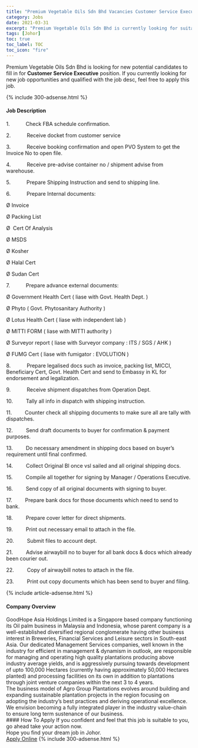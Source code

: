 ```yaml
---
title: "Premium Vegetable Oils Sdn Bhd Vacancies Customer Service Executive" 
category: Jobs 
date: 2021-03-31 
excerpt: "Premium Vegetable Oils Sdn Bhd is currently looking for suitable person to fill in the Customer Service Executive which based in Johor" 
tags: [Johor] 
toc: true 
toc_label: TOC 
toc_icon: "fire" 
--- 
```


<p>Premium Vegetable Oils Sdn Bhd is looking for new potential candidates to fill in for <b>Customer Service Executive</b> position. If you currently looking for new job opportunities and qualified with the job desc, feel free to apply this job.
</p>{% include 300-adsense.html %} 
<div><div><h4>Job Description</h4></div><div><div><span><div><p>1.&#160;&#160;&#160;&#160;&#160;&#160;&#160;&#160;&#160;&#160;&#160;Check FBA schedule confirmation.</p><p>2.&#160;&#160;&#160;&#160;&#160;&#160;&#160;&#160;&#160;&#160;&#160;Receive docket from customer service</p><p>3.&#160;&#160;&#160;&#160;&#160;&#160;&#160;&#160;&#160;&#160;&#160;Receive booking confirmation and open PVO System to get the Invoice No to open file.</p><p>4.&#160;&#160;&#160;&#160;&#160;&#160;&#160;&#160;&#160;&#160;&#160;Receive pre-advise container no / shipment advise from warehouse.</p><p>5.&#160;&#160;&#160;&#160;&#160;&#160;&#160;&#160;&#160;&#160;&#160;Prepare Shipping Instruction and send to shipping line.</p><p>6.&#160;&#160;&#160;&#160;&#160;&#160;&#160;&#160;&#160;&#160;&#160;Prepare Internal documents:</p><p>&#216;&#160;Invoice</p><p>&#216;&#160;Packing List</p><p>&#216;&#160;&#160;Cert Of Analysis</p><p>&#216;&#160;MSDS</p><p>&#216;&#160;Kosher</p><p>&#216;&#160;Halal Cert</p><p>&#216;&#160;Sudan Cert</p><p>7.&#160;&#160;&#160;&#160;&#160;&#160;&#160;&#160;&#160;&#160;&#160;Prepare advance external documents:</p><p>&#216;&#160;Government Health Cert ( liase with Govt. Health Dept. )</p><p>&#216;&#160;Phyto ( Govt. Phytosanitary Authority )</p><p>&#216;&#160;Lotus Health Cert ( liase with independent lab )</p><p>&#216;&#160;MITTI FORM ( liase with MITTI authority )</p><p>&#216;&#160;Surveyor report ( liase with Surveyor company : ITS / SGS / AHK )</p><p>&#216;&#160;FUMG&#160;Cert ( liase with fumigator : EVOLUTION )</p><p>8.&#160;&#160;&#160;&#160;&#160;&#160;&#160;&#160;&#160;&#160;&#160;Prepare legalised docs such as invoice, packing list, MICCI, Beneficiary Cert, Govt. Health Cert and send to Embassy in KL for endorsement and legalization.</p><p>9.&#160;&#160;&#160;&#160;&#160;&#160;&#160;&#160;&#160;&#160;&#160;Receive shipment dispatches from Operation Dept.</p><p>10.&#160;&#160;&#160;&#160;&#160;&#160;&#160;&#160;&#160;Tally all info in dispatch with shipping instruction.</p><p>11.&#160;&#160;&#160;&#160;&#160;&#160;&#160;&#160;&#160;Counter check all shipping documents to make sure all are tally with dispatches.</p><p>12.&#160;&#160;&#160;&#160;&#160;&#160;&#160;&#160;&#160;Send draft documents to buyer for confirmation &amp; payment purposes.</p><p>13.&#160;&#160;&#160;&#160;&#160;&#160;&#160;&#160;&#160;Do necessary amendment in shipping docs based on buyer&#8217;s requirement until final confirmed.</p><p>14.&#160;&#160;&#160;&#160;&#160;&#160;&#160;&#160;&#160;Collect Original Bl once vsl sailed and all original shipping docs.</p><p>15.&#160;&#160;&#160;&#160;&#160;&#160;&#160;&#160;&#160;Compile all together for signing by Manager / Operations Executive.</p><p>16.&#160;&#160;&#160;&#160;&#160;&#160;&#160;&#160;&#160;Send copy of all original documents with signing to buyer.</p><p>17.&#160;&#160;&#160;&#160;&#160;&#160;&#160;&#160;&#160;Prepare bank docs for those documents which need to send to bank.</p><p>18.&#160;&#160;&#160;&#160;&#160;&#160;&#160;&#160;&#160;Prepare cover letter for direct shipments.</p><p>19.&#160;&#160;&#160;&#160;&#160;&#160;&#160;&#160;&#160;Print out necessary email to attach in the file.</p><p>20.&#160;&#160;&#160;&#160;&#160;&#160;&#160;&#160;&#160;Submit files to account dept.</p><p>21.&#160;&#160;&#160;&#160;&#160;&#160;&#160;&#160;&#160;Advise airwaybill no to buyer for all bank docs &amp; docs which already been courier out.</p><p>22.&#160;&#160;&#160;&#160;&#160;&#160;&#160;&#160;&#160;Copy of airwaybill notes to attach in the file.</p><p>23.&#160;&#160;&#160;&#160;&#160;&#160;&#160;&#160;&#160;Print out copy documents which has been send to buyer and filing.</p></div></span></div></div></div> 
{% include article-adsense.html %} 
<div><div><h4>Company Overview</h4></div><div><div><span><div><div>GoodHope Asia Holdings Limited is a Singapore based company functioning its Oil palm business in Malaysia and Indonesia, whose parent company is a well-established diversified regional conglomerate having other business interest in Breweries, Financial Services and Leisure sectors in South-east Asia. Our dedicated Management Services companies, well known in the industry for efficient in management &amp; dynamism in outlook, are responsible for managing and operating high quality plantations producing above industry average yields, and is aggressively pursuing towards development of upto 100,000 Hectares (currently having approximately 50,000 Hectares planted) and processing facilities on its own in addition to plantations through joint venture companies within the next 3 to 4 years.</div>
<div>The business model of Agro Group Plantations evolves around building and expanding sustainable plantation projects in the region focusing on adopting the industry&#8217;s best practices and deriving operational excellence. We envision becoming a fully integrated player in the industry value-chain to ensure long term sustenance of our business.</div></div></span></div></div></div> 
#### How To Apply 
If you confident and feel that this job is suitable to you, go ahead take your action now. <br/> 
Hope you find your dream job in Johor. <br/> 
<a href="https://www.jobstreet.com.my/en/job/customer-service-executive-4521374?jobId=jobstreet-my-job-4521374&" class="btn btn--info" target="_blank" rel="nofollow noopenner">Apply Online</a> 
{% include 300-adsense.html %} 